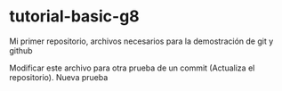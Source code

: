 # tutorial-basic-g8
Mi primer repositorio, archivos necesarios para la demostración de git y github

Modificar este archivo para otra prueba de un commit (Actualiza el repositorio).
Nueva prueba

